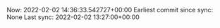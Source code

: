 Now: 2022-02-02 14:36:33.542727+00:00 Earliest commit since sync: None Last sync: 2022-02-02 13:27:00+00:00
